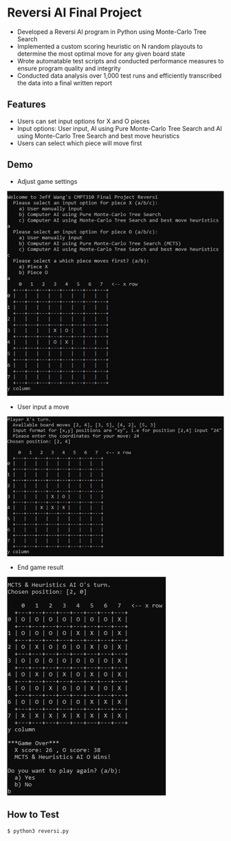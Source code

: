 # Reversi AI Final Project
-  Developed a Reversi AI program in Python using Monte-Carlo Tree Search
-  Implemented a custom scoring heuristic on N random playouts to determine the most optimal move for any given board state
-  Wrote automatable test scripts and conducted performance measures to ensure program quality and integrity
-  Conducted data analysis over 1,000 test runs and efficiently transcribed the data into a final written report

## Features

- Users can set input options for X and O pieces 
- Input options: User input, AI using Pure Monte-Carlo Tree Search and AI using Monte-Carlo Tree Search and best move heuristics
- Users can select which piece will move first

## Demo

- Adjust game settings

![](img/settings.JPG)


- User input a move

![](img/playermove.JPG)


- End game result

![](img/end.JPG)


## How to Test

```
$ python3 reversi.py
```
